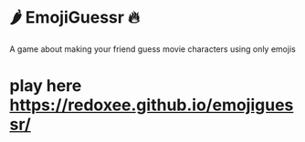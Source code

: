 # 🌶 EmojiGuessr 🔥

A game about making your friend guess movie characters using only emojis

# play here https://redoxee.github.io/emojiguessr/
